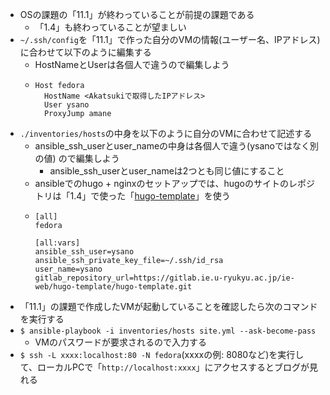 - OSの課題の「11\.1」が終わっていることが前提の課題である
  - 「1\.4」も終わっていることが望ましい
- `~/.ssh/config`を「11\.1」で作った自分のVMの情報\(ユーザー名、IPアドレス\)に合わせて以下のように編集する
  - HostNameとUserは各個人で違うので編集しよう
  - ```
    Host fedora
      HostName <Akatsukiで取得したIPアドレス>
      User ysano
      ProxyJump amane 
    ```
- `./inventories/hosts`の中身を以下のように自分のVMに合わせて記述する
  - ansible_ssh_userとuser_nameの中身は各個人で違う\(ysanoではなく別の値\) ので編集しよう
    - ansible_ssh_userとuser_nameは2つとも同じ値にすること
  - ansibleでのhugo + nginxのセットアップでは、hugoのサイトのレポジトリは「1\.4」で使った「[hugo-template](https://gitlab.ie.u-ryukyu.ac.jp/ie-web/hugo-template/hugo-template)」を使う
  - ```
    [all]
    fedora
    
    [all:vars]
    ansible_ssh_user=ysano
    ansible_ssh_private_key_file=~/.ssh/id_rsa
    user_name=ysano
    gitlab_repository_url=https://gitlab.ie.u-ryukyu.ac.jp/ie-web/hugo-template/hugo-template.git
    ```
- 「11\.1」の課題で作成したVMが起動していることを確認したら次のコマンドを実行する
- `$ ansible-playbook -i inventories/hosts site.yml --ask-become-pass`
  - VMのパスワードが要求されるので入力する
- `$ ssh -L xxxx:localhost:80 -N fedora`\(xxxxの例: 8080など\)を実行して、ローカルPCで「`http://localhost:xxxx`」にアクセスするとブログが見れる
